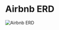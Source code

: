 # Airbnb ERD

![Airbnb ERD](https://lucid.app/documents/embedded/857441b8-1f8c-4410-9a10-4cb1ddec822a)